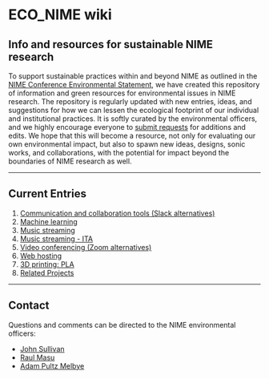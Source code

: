 # ECO_NIME wiki

## Info and resources for sustainable NIME research

To support sustainable practices within and beyond NIME as outlined in the [NIME Conference Environmental Statement](https://www.nime.org/environment/), we have created this repository of information and green resources for environmental issues in NIME research. The repository is regularly updated with new entries, ideas, and suggestions for how we can lessen the ecological footprint of our individual and institutional practices. It is softly curated by the environmental officers, and we highly encourage everyone to [submit requests](contribute/README.md) for additions and edits. We hope that this will become a resource, not only for evaluating our own environmental impact, but also to spawn new ideas, designs, sonic works, and collaborations, with the potential for impact beyond the boundaries of NIME research as well.

----

## Current Entries

1. [Communication and collaboration tools (Slack alternatives)](communication_chat_platform.md)
2. [Machine learning](machine_learning.md)
3. [Music streaming](streaming_and_download.md)
4. [Music streaming - ITA](ITA_streaming_and_download_di_Musica.md)
5. [Video conferencing (Zoom alternatives)](video_conferencing.md)
6. [Web hosting](web_hosting.md)
7. [3D printing: PLA](3d_printing_pla.md)
8. [Related Projects](related_projects.md)

----

## Contact

Questions and comments can be directed to the NIME environmental officers:

* [John Sullivan](mailto:johnny@johnnyvenom.com)
* [Raul Masu](mailto:raul@raulmasu.org)
* [Adam Pultz Melbye](mailto:mail@adampultz.com)